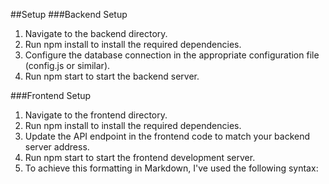 ##Setup
###Backend Setup
1. Navigate to the backend directory.
2. Run npm install to install the required dependencies.
3. Configure the database connection in the appropriate configuration file (config.js or similar).
4. Run npm start to start the backend server.


###Frontend Setup
1. Navigate to the frontend directory.
2. Run npm install to install the required dependencies.
3. Update the API endpoint in the frontend code to match your backend server address.
4. Run npm start to start the frontend development server.
5. To achieve this formatting in Markdown, I've used the following syntax:

